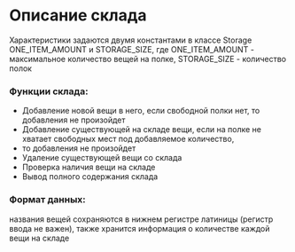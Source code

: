 <h1>Описание склада</h1>

Характеристики задаются двумя константами в классе Storage ONE_ITEM_AMOUNT и STORAGE_SIZE, где
ONE_ITEM_AMOUNT - максимальное количество вещей на полке,
STORAGE_SIZE - количество полок

<h3>Функции склада:</h3>

* Добавление новой вещи в него, если свободной полки нет, то добавления не произойдет
* Добавление существующей на складе вещи, если на полке не хватает свободных мест под добавляемое количество, 
* то добавления не произойдет
* Удаление существующей вещи со склада
* Проверка наличия вещи на складе
* Вывод полного содержания склада

<h3>Формат данных:</h3>
названия вещей сохраняются в нижнем регистре латиницы (регистр ввода не важен), 
также хранится информация о количестве каждой вещи на складе